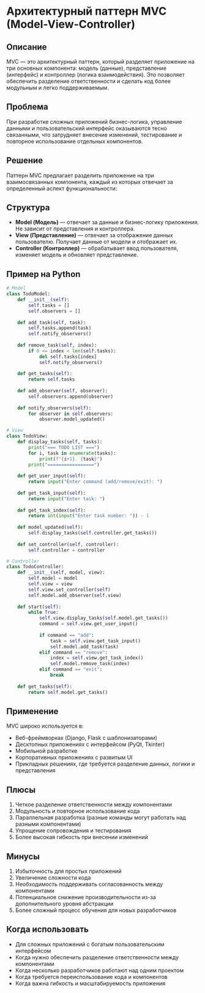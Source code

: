 # Архитектурный паттерн MVC (Model-View-Controller)

## Описание
MVC — это архитектурный паттерн, который разделяет приложение на три основных компонента: модель (данные), представление (интерфейс) и контроллер (логика взаимодействия). Это позволяет обеспечить разделение ответственности и сделать код более модульным и легко поддерживаемым.

## Проблема
При разработке сложных приложений бизнес-логика, управление данными и пользовательский интерфейс оказываются тесно связанными, что затрудняет внесение изменений, тестирование и повторное использование отдельных компонентов.

## Решение
Паттерн MVC предлагает разделить приложение на три взаимосвязанных компонента, каждый из которых отвечает за определенный аспект функциональности:

## Структура
- **Model (Модель)** — отвечает за данные и бизнес-логику приложения. Не зависит от представления и контроллера.
- **View (Представление)** — отвечает за отображение данных пользователю. Получает данные от модели и отображает их.
- **Controller (Контроллер)** — обрабатывает ввод пользователя, изменяет модель и обновляет представление.

## Пример на Python

```python
# Model
class TodoModel:
    def __init__(self):
        self.tasks = []
        self.observers = []
    
    def add_task(self, task):
        self.tasks.append(task)
        self.notify_observers()
    
    def remove_task(self, index):
        if 0 <= index < len(self.tasks):
            del self.tasks[index]
            self.notify_observers()
    
    def get_tasks(self):
        return self.tasks
    
    def add_observer(self, observer):
        self.observers.append(observer)
    
    def notify_observers(self):
        for observer in self.observers:
            observer.model_updated()

# View
class TodoView:
    def display_tasks(self, tasks):
        print("=== TODO LIST ===")
        for i, task in enumerate(tasks):
            print(f"{i+1}. {task}")
        print("=================")
    
    def get_user_input(self):
        return input("Enter command (add/remove/exit): ")
    
    def get_task_input(self):
        return input("Enter task: ")
    
    def get_task_index(self):
        return int(input("Enter task number: ")) - 1
    
    def model_updated(self):
        self.display_tasks(self.controller.get_tasks())
    
    def set_controller(self, controller):
        self.controller = controller

# Controller
class TodoController:
    def __init__(self, model, view):
        self.model = model
        self.view = view
        self.view.set_controller(self)
        self.model.add_observer(self.view)
    
    def start(self):
        while True:
            self.view.display_tasks(self.model.get_tasks())
            command = self.view.get_user_input()
            
            if command == "add":
                task = self.view.get_task_input()
                self.model.add_task(task)
            elif command == "remove":
                index = self.view.get_task_index()
                self.model.remove_task(index)
            elif command == "exit":
                break
    
    def get_tasks(self):
        return self.model.get_tasks()
```

## Применение
MVC широко используется в:
- Веб-фреймворках (Django, Flask с шаблонизаторами)
- Десктопных приложениях с интерфейсом (PyQt, Tkinter)
- Мобильной разработке
- Корпоративных приложениях с развитым UI
- Прикладных решениях, где требуется разделение данных, логики и представления

## Плюсы
1. Четкое разделение ответственности между компонентами
2. Модульность и повторное использование кода
3. Параллельная разработка (разные команды могут работать над разными компонентами)
4. Упрощение сопровождения и тестирования
5. Более высокая гибкость при внесении изменений

## Минусы
1. Избыточность для простых приложений
2. Увеличение сложности кода
3. Необходимость поддерживать согласованность между компонентами
4. Потенциальное снижение производительности из-за дополнительного уровня абстракции
5. Более сложный процесс обучения для новых разработчиков

## Когда использовать
- Для сложных приложений с богатым пользовательским интерфейсом
- Когда нужно обеспечить разделение ответственности между компонентами
- Когда несколько разработчиков работают над одним проектом
- Когда требуется переиспользование кода и компонентов
- Когда важна гибкость и масштабируемость приложения